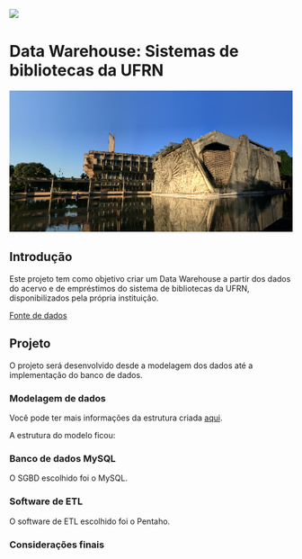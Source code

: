![](https://img.shields.io/static/v1?label=STATUS&message=EM%20CONSTRU%C3%87%C3%83O&color=%3CCOLOR%3E)

# Data Warehouse: Sistemas de bibliotecas da UFRN

![](https://raw.githubusercontent.com/FranciscoFoz/datawarehouse-sistema-bibliotecas-ufrn/main/README_Imagem/ufrn_imagem.png)

## Introdução

Este projeto tem como objetivo criar um Data Warehouse a partir dos dados do acervo e de empréstimos do sistema de bibliotecas da UFRN, disponibilizados pela própria instituição.

[Fonte de dados](https://dados.ufrn.br/)

## Projeto

O projeto será desenvolvido desde a modelagem dos dados até a implementação do banco de dados.

### Modelagem de dados

Você pode ter mais informações da estrutura criada [aqui]().

A estrutura do modelo ficou:


### Banco de dados MySQL

O SGBD escolhido foi o MySQL.

### Software de ETL

O software de ETL escolhido foi o Pentaho.

### Considerações finais
